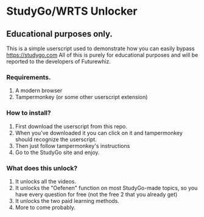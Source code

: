 # StudyGo/WRTS Unlocker
## Educational purposes only.
This is a simple userscript used to demonstrate how you can easily bypass https://studygo.com
All of this is purely for educational purposes and will be reported to the developers of Futurewhiz.

### Requirements.
1. A modern browser
2. Tampermonkey (or some other userscript extension)

### How to install?
1. First download the userscript from this repo.
2. When you've downloaded it you can click on it and tampermonkey should recognize the userscript.
3. Then just follow tampermonkey's instructions
4. Go to the StudyGo site and enjoy.

### What does this unlock?
1. It unlocks all the videos.
2. It unlocks the "Oefenen" function on most StudyGo-made topics, so you have every question for free (not the free 2 that you already get)
3. It unlocks the two paid learning methods.
4. More to come probably.
